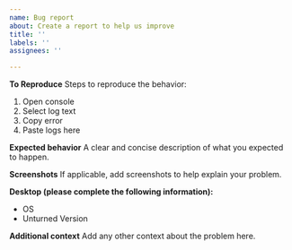 ```yaml
---
name: Bug report
about: Create a report to help us improve
title: ''
labels: ''
assignees: ''

---
```


**To Reproduce**
Steps to reproduce the behavior:
1. Open console
2. Select log text
3. Copy error
4. Paste logs here

**Expected behavior**
A clear and concise description of what you expected to happen.

**Screenshots**
If applicable, add screenshots to help explain your problem.

**Desktop (please complete the following information):**
 - OS
 - Unturned Version

**Additional context**
Add any other context about the problem here.
